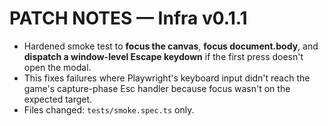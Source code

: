 # PATCH NOTES — Infra v0.1.1

- Hardened smoke test to **focus the canvas**, **focus document.body**, and **dispatch a window-level Escape keydown** if the first press doesn't open the modal.
- This fixes failures where Playwright's keyboard input didn't reach the game's capture-phase Esc handler because focus wasn't on the expected target.
- Files changed: `tests/smoke.spec.ts` only.
